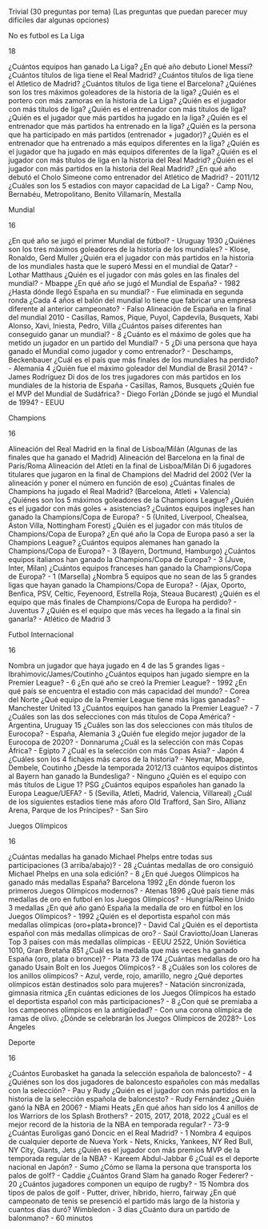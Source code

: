 
Trivial 
(30 preguntas por tema)
(Las preguntas que puedan parecer muy difíciles dar algunas opciones)


No es futbol es La Liga

18

¿Cuántos equipos han ganado La Liga?
¿En qué año debuto Lionel Messi?
¿Cuántos títulos de liga tiene el Real Madrid?
¿Cuántos títulos de liga tiene el Atletico de Madrid?
¿Cuántos títulos de liga tiene el Barcelona?
¿Quiénes son los tres máximos goleadores de la historia de la liga?
¿Quién es el portero con más zamoras en la historia de La Liga?
¿Quién es el jugador con más títulos de liga?
¿Quién es el entrenador con más títulos de liga?
¿Quién es el jugador que más partidos ha jugado en la liga?
¿Quién es el entrenador que más partidos ha entrenado en la liga?
¿Quién es la persona que ha participado en más partidos (entrenador + jugador)?
¿Quién es el entrenador que ha entrenado a más equipos diferentes en la liga?
¿Quién es el jugador que ha jugado en más equipos diferentes de la liga?
¿Quién es el jugador con más títulos de liga en la historia del Real Madrid?
¿Quién es el jugador con más partidos en la historia del Real Madrid?
¿En qué año debutó el Cholo Simeone como entrenador del Atlético de Madrid? - 2011/12
¿Cuáles son los 5 estadios con mayor capacidad de La Liga? - Camp Nou, Bernabéu, Metropolitano, Benito Villamarín, Mestalla



Mundial

16

¿En qué año se jugó el primer Mundial de fútbol? - Uruguay 1930
¿Quiénes son los tres máximos goleadores de la historia de los mundiales? - Klose, Ronaldo, Gerd Muller
¿Quién era el jugador con más partidos en la historia de los mundiales hasta que le superó Messi en el mundial de Qatar? - Lothar Matthaus
¿Quién es el jugador con más goles en las finales del mundial? - Mbappe
¿En qué año se jugó el Mundial de España? - 1982
¿Hasta dónde llegó España en su mundial? - Fue eliminada en segunda ronda
¿Cada 4 años el balón del mundial lo tiene que fabricar una empresa diferente al anterior campeonato? - Falso
Alineación de España en la final del mundial 2010 - Casillas, Ramos, Pique, Puyol, Capdevila, Busquets, Xabi Alonso, Xavi, Iniesta, Pedro, Villa
¿Cuántos países diferentes han conseguido ganar un mundial? - 8
¿Cuánto es el máximo de goles que ha metido un jugador en un partido del Mundial? - 5
¿Di una persona que haya ganado el Mundial como jugador y como entrenador? - Deschamps, Beckenbauer
¿Cuál es el país que más finales de los mundiales ha perdido? - Alemania 4
¿Quién fue el máximo goleador del Mundial de Brasil 2014? - James Rodríguez
Di dos de los tres jugadores con más partidos en los mundiales de la historia de España - Casillas, Ramos, Busquets
¿Quién fue el MVP del Mundial de Sudáfrica? - Diego Forlán
¿Dónde se jugó el Mundial de 1994? - EEUU


Champions

16

Alineación del Real Madrid en la final de Lisboa/Milán (Algunas de las finales que ha ganado el Madrid)
Alineación del Barcelona en la final de París/Roma
Alineación del Atleti en la final de Lisboa/Milán
Di 6 jugadores titulares que jugaron en la final de Champions del Madrid del 2002 (Ver la alineación y poner el número en función de eso)
¿Cuántas finales de Champions ha jugado el Real Madrid? (Barcelona, Atleti + Valencia)
¿Quiénes son los 5 máximos goleadores de la Champions League? 
¿Quién es el jugador con más goles + asistencias?
¿Cuántos equipos ingleses han ganado la Champions/Copa de Europa? - 5 (United, Liverpool, Chealsea, Aston Villa, Nottingham Forest)
¿Quién es el jugador con más títulos de Champions/Copa de Europa?
¿En qué año la Copa de Europa pasó a ser la Champions League?
¿Cuántos equipos alemanes han ganado la Champions/Copa de Europa? - 3 (Bayern, Dortmund, Hamburgo)
¿Cuántos equipos italianos han ganado la Champions/Copa de Europa? - 3 (Juve, Inter, Milan)
¿Cuántos equipos franceses han ganado la Champions/Copa de Europa? - 1 (Marsella)
¿Nombra 5 equipos que no sean de las 5 grandes ligas que hayan ganado la Champions/Copa de Europa? - (Ajax, Oporto, Benfica, PSV, Celtic, Feyenoord, Estrella Roja, Steaua Bucarest)
¿Quién es el equipo que más finales de Champions/Copa de Europa ha perdido? - Juventus 7
¿Quién es el equipo que más veces ha llegado a la final sin ganarla? - Atlético de Madrid 3


Futbol Internacional

16

Nombra un jugador que haya jugado en 4 de las 5 grandes ligas - Ibrahimovic/James/Coutinho
¿Cuántos equipos han jugado siempre en la Premier League? - 6
¿En qué año se creó la Premier League? - 1992
¿En qué país se encuentra el estadio con más capacidad del mundo? - Corea del Norte
¿Qué equipo de la Premier League tiene más ligas ganadas? - Manchester United 13
¿Cuántos equipos han ganado la Premier League? - 7
¿Cuáles son las dos selecciones con más títulos de Copa América? - Argentina, Uruguay 15
¿Cuáles son las dos selecciones con más títulos de Eurocopa? - España, Alemania 3
¿Quién fue elegido mejor jugador de la Eurocopa de 2020? - Donnaruma
¿Cuál es la selección con más Copas África? - Egipto 7
¿Cuál es la selección con más Copas Asia? - Japón 4
¿Cuáles son los 4 fichajes más caros de la historia? - Neymar, Mbappe, Dembele, Coutinho
¿Desde la temporada 2012/13 cuántos equipos distintos al Bayern han ganado la Bundesliga? - Ninguno
¿Quién es el equipo con más títulos de Ligue 1? PSG
¿Cuántos equipos españoles han ganado la Europa League/UEFA? - 5 (Sevilla, Atleti, Madrid, Valencia, Villareal)
¿Cuál de los siguientes estadios tiene más aforo Old Trafford, San Siro, Allianz Arena, Parque de los Príncipes? - San Siro


Juegos Olímpicos

16

¿Cuántas medallas ha ganado Michael Phelps entre todas sus participaciones (3 arriba/abajo)? - 28 
¿Cuántas medallas de oro consiguió Michael Phelps en una sola edición? - 8
¿En qué Juegos Olímpicos ha ganado más medallas España? Barcelona 1992
¿En dónde fueron los primeros Juegos Olímpicos modernos? - Atenas 1896
¿Qué país tiene más medallas de oro en futbol en los Juegos Olímpicos? - Hungría/Reino Unido 3 medallas
¿En qué año ganó España la medalla de oro en fútbol en los Juegos Olímpicos? - 1992
¿Quién es el deportista español con más medallas olímpicas (oro+plata+bronce)? - David Cal
¿Quién es el deportista español con más medallas olímpicas de oro? - Saúl Craviotto/Joan Llaneras
Top 3 países con más medallas olímpicas - EEUU 2522, Unión Soviética 1010, Gran Bretaña 851 
¿Cuál es la medalla que más veces ha ganado España (oro, plata o bronce)? - Plata 73 de 174
¿Cuántas medallas de oro ha ganado Usain Bolt en los Juegos Olímpicos? - 8
¿Cuáles son los colores de los anillos olímpicos? - Azul, verde, rojo, amarillo, negro
¿Qué deportes olímpicos están destinados solo para mujeres? - Natación sincronizada, gimnasia rítmica
¿En cuántas ediciones de los Juegos Olímpicos ha estado el deportista español con más participaciones? - 8
¿Con qué se premiaba a los campeones olímpicos en la antigüedad? - Con una corona olímpica de ramas de olivo.
¿Dónde se celebrarán los Juegos Olímpicos de 2028?- Los Ángeles




Deporte

16

¿Cuántos Eurobasket ha ganada la selección española de baloncesto? -  4
¿Quiénes son los dos jugadores de baloncesto españoles con más medallas con la selección? - Pau y Rudy
¿Quién es el jugador con más partidos en la historia de la selección española de baloncesto? - Rudy Fernández 
¿Quién ganó la NBA en 2006? - Miami Heats
¿En qué años han sido los 4 anillos de los Warriors de los Splash Brothers? - 2015, 2017, 2018, 2022
¿Cuál es el mejor record de la historia de la NBA en temporada regular? - 73-9
¿Cuántas Euroligas ganó Doncic en el Real Madrid? - 1
Nombra 4 equipos de cualquier deporte de Nueva York - Nets, Knicks, Yankees, NY Red Bull, NY City, Giants, Jets
¿Quién es el jugador con más premios MVP de la temporada regular de la NBA? - Kareem Abdul-Jabbar 6
¿Cuál es el deporte nacional en Japón? - Sumo
¿Cómo se llama la persona que transporta los palos de golf? - Caddie
¿Cuántos Grand Slam ha ganado Roger Federer? - 20
¿Cuántos jugadores componen un equipo de rugby? - 15
Nombra dos tipos de palos de golf - Putter, driver, híbrido, hierro, fairway
¿En qué campeonato de tenis se presenció el partido más largo de la historia y cuantos días duró? Wimbledon - 3 días
¿Cuánto dura un partido de balonmano? - 60 minutos


